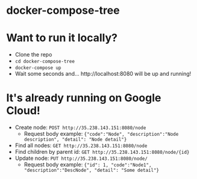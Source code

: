 # docker-compose-tree

# Want to run it locally?
 - Clone the repo
 - `cd docker-compose-tree`
 - `docker-compose up`
 - Wait some seconds and... http://localhost:8080 will be up and running!

# It's already running on Google Cloud!
 - Create node: `POST http://35.238.143.151:8080/node`
    - Request body example: `{"code":"Node", "description":"Node description", "detail": "Node detail"}`
 - Find all nodes: `GET http://35.238.143.151:8080/node`
 - Find children by parent id: `GET http://35.238.143.151:8080/node/{id}`
 - Update node: `PUT http://35.238.143.151:8080/node/`
   - Request body example: `{"id": 1, "code":"Node1", "description":"DescNode", "detail": "Some detail"}`
